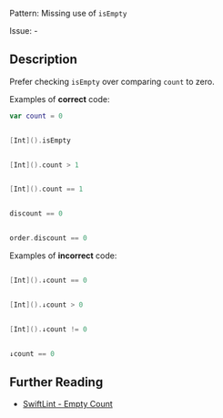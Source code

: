 Pattern: Missing use of `isEmpty`

Issue: -

## Description

Prefer checking `isEmpty` over comparing `count` to zero.

Examples of **correct** code:
```swift
var count = 0


[Int]().isEmpty


[Int]().count > 1


[Int]().count == 1


discount == 0


order.discount == 0

```
Examples of **incorrect** code:
```swift

[Int]().↓count == 0


[Int]().↓count > 0


[Int]().↓count != 0


↓count == 0

```

## Further Reading

* [SwiftLint - Empty Count](https://github.com/realm/SwiftLint/blob/master/Rules.md#empty-count)